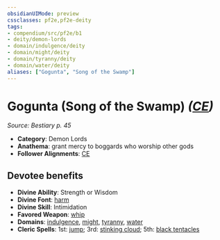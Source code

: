 ```yaml
---
obsidianUIMode: preview
cssclasses: pf2e,pf2e-deity
tags:
- compendium/src/pf2e/b1
- deity/demon-lords
- domain/indulgence/deity
- domain/might/deity
- domain/tyranny/deity
- domain/water/deity
aliases: ["Gogunta", "Song of the Swamp"]
---
```

# Gogunta (Song of the Swamp) *([CE](rules/traits/ce-b1.md "Chaotic Evil Alignment Trait"))*  
*Source: Bestiary p. 45*  

- **Category**: Demon Lords
- **Anathema**: grant mercy to boggards who worship other gods
- **Follower Alignments**: [CE](rules/traits/ce-b1.md "Chaotic Evil Alignment Trait")

## Devotee benefits

- **Divine Ability**: Strength or Wisdom
- **Divine Font**: [harm](compendium/spells/harm.md)
- **Divine Skill**: Intimidation
- **Favored Weapon**: [whip](compendium/equipment/items/whip.md)
- **Domains**: [indulgence](compendium/setting/domains.md#Indulgence), [might](compendium/setting/domains.md#Might), [tyranny](compendium/setting/domains.md#Tyranny), [water](compendium/setting/domains.md#Water)
- **Cleric Spells**: 1st: [jump](compendium/spells/jump.md); 3rd: [stinking cloud](compendium/spells/stinking-cloud.md); 5th: [black tentacles](compendium/spells/black-tentacles.md)